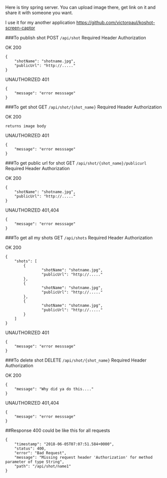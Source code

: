 Here is tiny spring server. You can upload image there, get link on it and share it with someone you want.

I use it for my another application https://github.com/victorpaul/koshot-screen-captor 

###To publish shot
POST `/api/shot`
Required Header Authorization

OK 200

    {
        "shotName": "shotname.jpg",
        "publicUrl": "http://....."
    }
    
UNAUTHORIZED 401 

    {
        "message": "error messsage"
    }

###To get shot
GET `/api/shot/{shot_name}`
Required Header Authorization

OK 200

    returns image body

UNAUTHORIZED 401 

    {
        "message": "error messsage"
    }


###To get public url for shot 
GET `/api/shot/{shot_name}/publicurl`
Required Header Authorization

OK 200

    {
        "shotName": "shotname.jpg",
        "publicUrl": "http://....."
    }
    
UNAUTHORIZED 401,404 

    {
        "message": "error messsage"
    }

###To get all my shots
GET `/api/shots`
Required Header Authorization

OK 200

    {
        "shots": [
            {
                    "shotName": "shotname.jpg",
                    "publicUrl": "http://....."
            },
            {
                    "shotName": "shotname.jpg",
                    "publicUrl": "http://....."
            },
            {
                    "shotName": "shotname.jpg",
                    "publicUrl": "http://....."
            }
        ]
    }
    
UNAUTHORIZED 401 

    {
        "message": "error messsage"
    }

###To delete shot
DELETE `/api/shot/{shot_name}`
Required Header Authorization

OK 200

    {
        "message": "Why did ya do this...."
    }
    
UNAUTHORIZED 401,404

    {
        "message": "error messsage"
    }
    
    
##Response 400 could be like this for all requests

    {
        "timestamp": "2018-06-05T07:07:51.584+0000",
        "status": 400,
        "error": "Bad Request",
        "message": "Missing request header 'Authorization' for method parameter of type String",
        "path": "/api/shot/name1"
    }